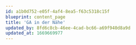 ```yaml
---
id: a1b0d752-e05f-4af4-8ea5-f63c5318c15f
blueprint: content_page
title: 'GA in der Nähe'
updated_by: 8fd6c8cb-46ee-4cad-bc66-a69f940d8a9d
updated_at: 1669669977
---
```

